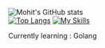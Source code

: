 ![Mohit's GitHub stats](https://github-readme-stats.vercel.app/api?username=mohit251103&count_private=true&show_icons=true&hide=issues,contribs)
<br/>
[![Top Langs](https://github-readme-stats.vercel.app/api/top-langs/?username=mohit251103)](https://github.com/mohit251103/github-readme-stats)
[![My Skills](https://skillicons.dev/icons?i=js,html,css,tailwind,materialui,mongodb,nodejs,expressjs,postgresql,prisma,react,nextjs,postman,npm,vscode,linux,typescript,golang,django)](https://skillicons.dev)
<!---
Mohit251103/Mohit251103 is a ✨ special ✨ repository because its `README.md` (this file) appears on your GitHub profile.
You can click the Preview link to take a look at your changes.
--->

Currently learning : Golang
